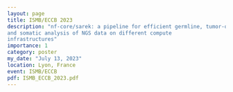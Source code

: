 ```yaml
---
layout: page
title: ISMB/ECCB 2023
description: "nf-core/sarek: a pipeline for efficient germline, tumor-only,
and somatic analysis of NGS data on different compute
infrastructures"
importance: 1
category: poster
my_date: "July 13, 2023"
location: Lyon, France
event: ISMB/ECCB
pdf: ISMB_ECCB_2023.pdf
---
```

